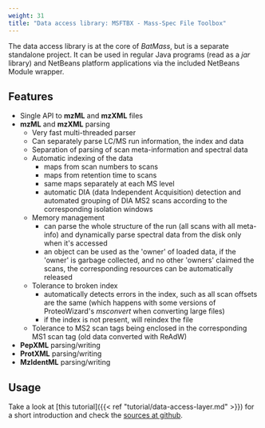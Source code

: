 ```yaml
---
weight: 31
title: "Data access library: MSFTBX - Mass-Spec File Toolbox"
---
```


The data access library is at the core of _BatMass_, but is a separate standalone project. It can be used in regular Java programs (read as a _jar_ library) and NetBeans platform applications via the included NetBeans Module wrapper.

## Features
- Single API to __mzML__ and __mzXML__ files
- __mzML__ and __mzXML__ parsing
  - Very fast multi-threaded parser
  - Can separately parse LC/MS run information, the index and data
  - Separation of parsing of scan meta-information and spectral data
  - Automatic indexing of the data
      - maps from scan numbers to scans
      - maps from retention time to scans
      - same maps separately at each MS level
      - automatic DIA (data Independent Acquisition) detection and automated grouping of DIA MS2 scans according to the corresponding isolation windows
  - Memory management
      - can parse the whole structure of the run (all scans with all meta-info) and dynamically parse spectral data from the disk only when it's accessed
      - an object can be used as the 'owner' of loaded data, if the 'owner' is garbage collected, and no other 'owners' claimed the scans, the corresponding resources can be automatically released
  - Tolerance to broken index
      - automatically detects errors in the index, such as all scan offsets are the same (which happens with some versions of ProteoWizard's _msconvert_ when converting large files)
      - if the index is not present, will reindex the file
  - Tolerance to MS2 scan tags being enclosed in the corresponding MS1 scan tag (old data converted with ReAdW)
- __PepXML__ parsing/writing
- __ProtXML__ parsing/writing
- __MzIdentML__ parsing/writing

## Usage
Take a look at [this tutorial]({{< ref "tutorial/data-access-layer.md" >}}) for a short introduction and check the [sources at github](https://github.com/chhh/msftbx).
